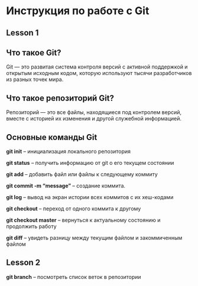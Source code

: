 # Инструкция по работе с Git  
## Lesson 1

## Что такое Git?

Git — это развитая система контроля версий с активной поддержкой и открытым исходным кодом, которую используют тысячи разработчиков из разных точек мира.

## Что такое репозиторий Git?

Репозиторий — это все файлы, находящиеся под контролем версий, вместе с историей их изменения и другой служебной информацией.

## Основные команды Git

**git init** – инициализация локального репозитория

**git status** – получить информацию от git о его текущем состоянии

 **git add** – добавить файл или файлы к следующему коммиту



**git commit -m “message”** – создание коммита.

 **git log** – вывод на экран истории всех коммитов с их хеш-кодами

 **git checkout** – переход от одного коммита к другому

**git checkout master** – вернуться к актуальному состоянию и продолжить работу

**git diff** – увидеть разницу между текущим файлом и закоммиченным файлом

## Lesson 2

**git branch** – посмотреть список веток в репозитории